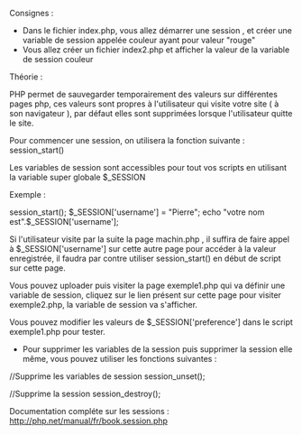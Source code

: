 Consignes :

- Dans le fichier index.php, vous allez démarrer une session , et créer une variable de session appelée couleur ayant
pour valeur "rouge"
- Vous allez créer un fichier index2.php et afficher la valeur de la variable de session couleur




Théorie :

PHP permet de sauvegarder temporairement des valeurs sur différentes pages php, ces valeurs sont propres à l'utilisateur
qui visite votre site ( à son navigateur ), par défaut elles sont supprimées lorsque l'utilisateur quitte le site.

Pour commencer une session, on utilisera la fonction suivante : session_start()

Les variables de session sont accessibles pour tout vos scripts en utilisant la variable super globale $_SESSION

Exemple :

session_start();
$_SESSION['username'] = "Pierre";
echo "votre nom est".$_SESSION['username'];

Si l'utilisateur visite par la suite la page machin.php , il suffira de faire appel à $_SESSION['username'] sur cette autre page
pour accéder à la valeur enregistrée, il faudra par contre utiliser session_start() en début de script sur cette page.

Vous pouvez uploader puis visiter la page exemple1.php qui va définir une variable de session, cliquez sur le lien présent
sur cette page pour visiter exemple2.php, la variable de session va s'afficher.

Vous pouvez modifier les valeurs de $_SESSION['preference'] dans le script exemple1.php pour tester.



- Pour supprimer les variables de la session puis supprimer la session elle même, vous pouvez utiliser les fonctions suivantes :

//Supprime les variables de session
session_unset();

//Supprime la session
session_destroy();


Documentation compléte sur les sessions : http://php.net/manual/fr/book.session.php


